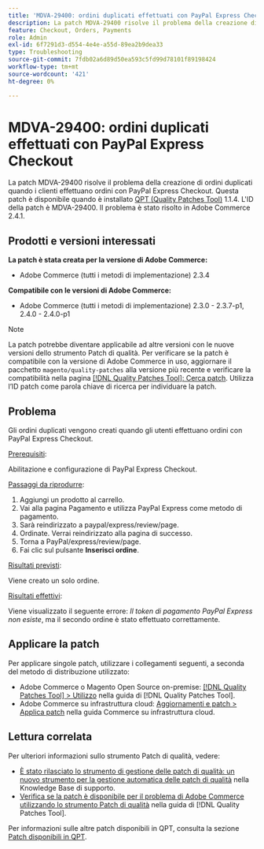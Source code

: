```yaml
---
title: 'MDVA-29400: ordini duplicati effettuati con PayPal Express Checkout'
description: La patch MDVA-29400 risolve il problema della creazione di ordini duplicati quando i clienti effettuano ordini con PayPal Express Checkout. Questa patch è disponibile quando è installato [Quality Patches Tool (QPT)](https://experienceleague.adobe.com/en/docs/commerce-operations/tools/quality-patches-tool/quality-patches-tool-to-self-serve-quality-patches) 1.1.4. L'ID della patch è MDVA-29400. Il problema è stato risolto in Adobe Commerce 2.4.1.
feature: Checkout, Orders, Payments
role: Admin
exl-id: 6f7291d3-d554-4e4e-a55d-89ea2b9dea33
type: Troubleshooting
source-git-commit: 7fdb02a6d89d50ea593c5fd99d78101f89198424
workflow-type: tm+mt
source-wordcount: '421'
ht-degree: 0%

---
```


# MDVA-29400: ordini duplicati effettuati con PayPal Express Checkout

La patch MDVA-29400 risolve il problema della creazione di ordini duplicati quando i clienti effettuano ordini con PayPal Express Checkout. Questa patch è disponibile quando è installato [QPT (Quality Patches Tool)](https://experienceleague.adobe.com/en/docs/commerce-operations/tools/quality-patches-tool/quality-patches-tool-to-self-serve-quality-patches) 1.1.4. L&#39;ID della patch è MDVA-29400. Il problema è stato risolto in Adobe Commerce 2.4.1.

## Prodotti e versioni interessati

**La patch è stata creata per la versione di Adobe Commerce:**

* Adobe Commerce (tutti i metodi di implementazione) 2.3.4

**Compatibile con le versioni di Adobe Commerce:**

* Adobe Commerce (tutti i metodi di implementazione) 2.3.0 - 2.3.7-p1, 2.4.0 - 2.4.0-p1

>[!NOTE]
>
>La patch potrebbe diventare applicabile ad altre versioni con le nuove versioni dello strumento Patch di qualità. Per verificare se la patch è compatibile con la versione di Adobe Commerce in uso, aggiornare il pacchetto `magento/quality-patches` alla versione più recente e verificare la compatibilità nella pagina [[!DNL Quality Patches Tool]: Cerca patch](https://experienceleague.adobe.com/en/docs/commerce-operations/tools/quality-patches-tool/quality-patches-tool-to-self-serve-quality-patches). Utilizza l’ID patch come parola chiave di ricerca per individuare la patch.

## Problema

Gli ordini duplicati vengono creati quando gli utenti effettuano ordini con PayPal Express Checkout.

<u>Prerequisiti</u>:

Abilitazione e configurazione di PayPal Express Checkout.

<u>Passaggi da riprodurre</u>:

1. Aggiungi un prodotto al carrello.
1. Vai alla pagina Pagamento e utilizza PayPal Express come metodo di pagamento.
1. Sarà reindirizzato a paypal/express/review/page.
1. Ordinate. Verrai reindirizzato alla pagina di successo.
1. Torna a PayPal/express/review/page.
1. Fai clic sul pulsante **Inserisci ordine**.

<u>Risultati previsti</u>:

Viene creato un solo ordine.

<u>Risultati effettivi</u>:

Viene visualizzato il seguente errore: *Il token di pagamento PayPal Express non esiste*, ma il secondo ordine è stato effettuato correttamente.

## Applicare la patch

Per applicare singole patch, utilizzare i collegamenti seguenti, a seconda del metodo di distribuzione utilizzato:

* Adobe Commerce o Magento Open Source on-premise: [[!DNL Quality Patches Tool] > Utilizzo](/help/tools/quality-patches-tool/usage.md) nella guida di [!DNL Quality Patches Tool].
* Adobe Commerce su infrastruttura cloud: [Aggiornamenti e patch > Applica patch](https://experienceleague.adobe.com/docs/commerce-cloud-service/user-guide/develop/upgrade/apply-patches.html) nella guida Commerce su infrastruttura cloud.

## Lettura correlata

Per ulteriori informazioni sullo strumento Patch di qualità, vedere:

* [È stato rilasciato lo strumento di gestione delle patch di qualità: un nuovo strumento per la gestione automatica delle patch di qualità](https://experienceleague.adobe.com/en/docs/commerce-operations/tools/quality-patches-tool/quality-patches-tool-to-self-serve-quality-patches) nella Knowledge Base di supporto.
* [Verifica se la patch è disponibile per il problema di Adobe Commerce utilizzando lo strumento Patch di qualità](/help/tools/quality-patches-tool/patches-available-in-qpt/check-patch-for-magento-issue-with-magento-quality-patches.md) nella guida di [!DNL Quality Patches Tool].

Per informazioni sulle altre patch disponibili in QPT, consulta la sezione [Patch disponibili in QPT](https://support.magento.com/hc/en-us/sections/360010506631-Patches-available-in-MQP-tool-).
